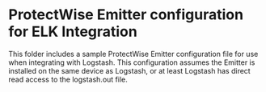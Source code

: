 # ProtectWise Emitter configuration for ELK Integration

This folder includes a sample ProtectWise Emitter configuration file for use when integrating with Logstash.  This configuration assumes the Emitter is installed on the same device as Logstash, or at least Logstash has direct read access to the logstash.out file.
